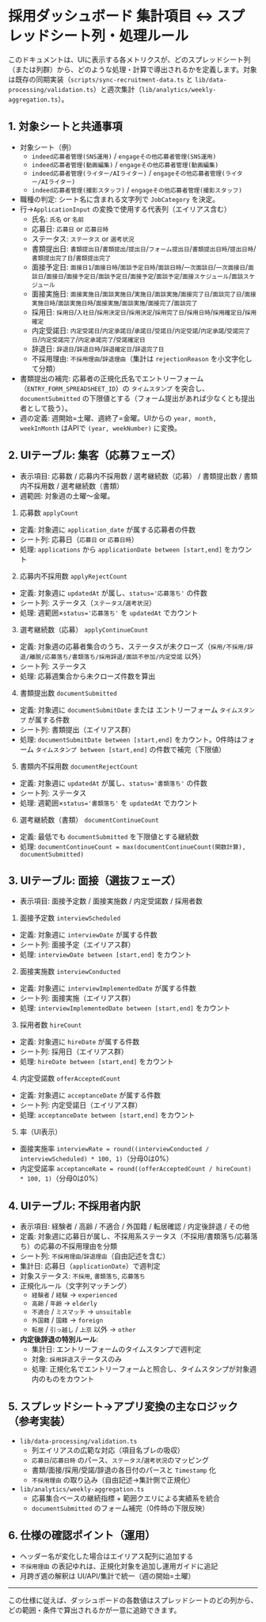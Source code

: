 # 採用ダッシュボード 集計項目 ↔ スプレッドシート列・処理ルール

このドキュメントは、UIに表示する各メトリクスが、どのスプレッドシート列（または列群）から、どのような処理・計算で導出されるかを定義します。対象は既存の同期実装（`scripts/sync-recruitment-data.ts` と `lib/data-processing/validation.ts`）と週次集計（`lib/analytics/weekly-aggregation.ts`）。

## 1. 対象シートと共通事項
- 対象シート（例）
  - `indeed応募者管理(SNS運用)` / `engageその他応募者管理(SNS運用)`
  - `indeed応募者管理(動画編集)` / `engageその他応募者管理(動画編集)`
  - `indeed応募者管理(ライター/AIライター)` / `engageその他応募者管理(ライター/AIライター)`
  - `indeed応募者管理(撮影スタッフ)` / `engageその他応募者管理(撮影スタッフ)`
- 職種の判定: シート名に含まれる文字列で `JobCategory` を決定。
- 行→`ApplicationInput` の変換で使用する代表列（エイリアス含む）
  - 氏名: `氏名` or `名前`
  - 応募日: `応募日` or `応募日時`
  - ステータス: `ステータス` or `選考状況`
  - 書類提出日: `書類提出日`/`書類提出`/`提出日`/`フォーム提出日`/`書類提出日時`/`提出日時`/`書類提出完了日`/`書類提出完了`
  - 面接予定日: `面接日1`/`面接日時`/`面談予定日時`/`面談日時`/`一次面談日`/`一次面接日`/`面談日`/`面接日`/`面接予定日`/`面談予定日`/`面接予定`/`面談予定`/`面接スケジュール`/`面談スケジュール`
  - 面接実施日: `面接実施日`/`面談実施日`/`実施日`/`面談実施`/`面接完了日`/`面談完了日`/`面接実施日時`/`面談実施日時`/`面接実施`/`面談実施`/`面接完了`/`面談完了`
  - 採用日: `採用日`/`入社日`/`採用決定日`/`採用決定`/`採用完了日`/`採用日時`/`採用確定日`/`採用確定`
  - 内定受諾日: `内定受諾日`/`内定承諾日`/`承諾日`/`受諾日`/`内定受諾`/`内定承諾`/`受諾完了日`/`内定受諾完了`/`内定承諾完了`/`受諾確定日`
  - 辞退日: `辞退日`/`辞退日時`/`辞退確定日`/`辞退完了日`
  - 不採用理由: `不採用理由`/`辞退理由`（集計は `rejectionReason` を小文字化して分類）
- 書類提出の補完: 応募者の正規化氏名でエントリーフォーム（`ENTRY_FORM_SPREADSHEET_ID`）の `タイムスタンプ` を突合し、`documentSubmitted` の下限値とする（フォーム提出があれば少なくとも提出者として扱う）。
- 週の定義: 週開始=土曜、週終了=金曜。UIからの `year, month, weekInMonth` はAPIで `(year, weekNumber)` に変換。

## 2. UIテーブル: 集客（応募フェーズ）
- 表示項目: 応募数 / 応募内不採用数 / 選考継続数（応募） / 書類提出数 / 書類内不採用数 / 選考継続数（書類）
- 週範囲: 対象週の土曜〜金曜。

1) 応募数 `applyCount`
- 定義: 対象週に `application_date` が属する応募者の件数
- シート列: 応募日（`応募日` or `応募日時`）
- 処理: `applications` から `applicationDate between [start,end]` をカウント

2) 応募内不採用数 `applyRejectCount`
- 定義: 対象週に `updatedAt` が属し、`status='応募落ち'` の件数
- シート列: ステータス（`ステータス`/`選考状況`）
- 処理: 週範囲×`status='応募落ち'` を `updatedAt` でカウント

3) 選考継続数（応募） `applyContinueCount`
- 定義: 対象週の応募者集合のうち、ステータスが未クローズ（`採用/不採用/辞退/離脱/応募落ち/書類落ち/採用辞退/面談不参加/内定受諾` 以外）
- シート列: ステータス
- 処理: 応募週集合から未クローズ件数を算出

4) 書類提出数 `documentSubmitted`
- 定義: 対象週に `documentSubmitDate` または エントリーフォーム `タイムスタンプ` が属する件数
- シート列: 書類提出（エイリアス群）
- 処理: `documentSubmitDate between [start,end]` をカウント。0件時はフォーム `タイムスタンプ between [start,end]` の件数で補完（下限値）

5) 書類内不採用数 `documentRejectCount`
- 定義: 対象週に `updatedAt` が属し、`status='書類落ち'` の件数
- シート列: ステータス
- 処理: 週範囲×`status='書類落ち'` を `updatedAt` でカウント

6) 選考継続数（書類） `documentContinueCount`
- 定義: 最低でも `documentSubmitted` を下限値とする継続数
- 処理: `documentContinueCount = max(documentContinueCount(関数計算), documentSubmitted)`

## 3. UIテーブル: 面接（選抜フェーズ）
- 表示項目: 面接予定数 / 面接実施数 / 内定受諾数 / 採用者数

1) 面接予定数 `interviewScheduled`
- 定義: 対象週に `interviewDate` が属する件数
- シート列: 面接予定（エイリアス群）
- 処理: `interviewDate between [start,end]` をカウント

2) 面接実施数 `interviewConducted`
- 定義: 対象週に `interviewImplementedDate` が属する件数
- シート列: 面接実施（エイリアス群）
- 処理: `interviewImplementedDate between [start,end]` をカウント

3) 採用者数 `hireCount`
- 定義: 対象週に `hireDate` が属する件数
- シート列: 採用日（エイリアス群）
- 処理: `hireDate between [start,end]` をカウント

4) 内定受諾数 `offerAcceptedCount`
- 定義: 対象週に `acceptanceDate` が属する件数
- シート列: 内定受諾日（エイリアス群）
- 処理: `acceptanceDate between [start,end]` をカウント

5) 率（UI表示）
- 面接実施率 `interviewRate = round((interviewConducted / interviewScheduled) * 100, 1)`（分母0は0%）
- 内定受諾率 `acceptanceRate = round((offerAcceptedCount / hireCount) * 100, 1)`（分母0は0%）

## 4. UIテーブル: 不採用者内訳
- 表示項目: 経験者 / 高齢 / 不適合 / 外国籍 / 転居確認 / 内定後辞退 / その他
- 定義: 対象週に応募日が属し、不採用系ステータス（不採用/書類落ち/応募落ち）の応募の不採用理由を分類
- シート列: `不採用理由`/`辞退理由`（自由記述を含む）
- 集計日: 応募日（`applicationDate`）で週判定
- 対象ステータス: `不採用`, `書類落ち`, `応募落ち`
- 正規化ルール（文字列マッチング）
  - `経験者` / `経験` → `experienced`
  - `高齢` / `年齢` → `elderly`
  - `不適合` / `ミスマッチ` → `unsuitable`
  - `外国籍` / `国籍` → `foreign`
  - `転居` / `引っ越し` / `上京` 以外 → `other`
- **内定後辞退の特別ルール**:
  - 集計日: エントリーフォームのタイムスタンプで週判定
  - 対象: `採用辞退`ステータスのみ
  - 処理: 正規化名でエントリーフォームと照合し、タイムスタンプが対象週内のものをカウント

## 5. スプレッドシート→アプリ変換の主なロジック（参考実装）
- `lib/data-processing/validation.ts`
  - 列エイリアスの広範な対応（項目名ブレの吸収）
  - `応募日`/`応募日時` のパース、`ステータス`/`選考状況`のマッピング
  - 書類/面接/採用/受諾/辞退の各日付のパースと `Timestamp` 化
  - `不採用理由` の取り込み（自由記述→集計側で正規化）
- `lib/analytics/weekly-aggregation.ts`
  - 応募集合ベースの継続指標 + 範囲クエリによる実績系を統合
  - `documentSubmitted` のフォーム補完（0件時の下限反映）

## 6. 仕様の確認ポイント（運用）
- ヘッダー名が変化した場合はエイリアス配列に追加する
- `不採用理由` の表記ゆれは、正規化対象を追加し運用ガイドに追記
- 月跨ぎ週の解釈は UI/API/集計で統一（週の開始=土曜）

---
この仕様に従えば、ダッシュボードの各数値はスプレッドシートのどの列から、どの範囲・条件で算出されるかが一意に追跡できます。
